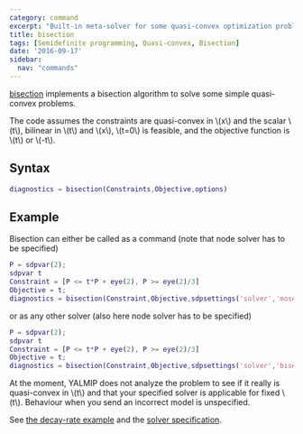 ```yaml
---
category: command
excerpt: "Built-in meta-solver for some quasi-convex optimization problems"
title: bisection
tags: [Semidefinite programming, Quasi-convex, Bisection]
date: '2016-09-17'
sidebar:
  nav: "commands"
---
```


[bisection](/command/bisection) implements a bisection algorithm to solve some simple quasi-convex problems.

The code assumes the constraints are quasi-convex in \\(x\\) and the scalar \\(t\\), bilinear in \\(t\\) and \\(x\\), \\(t=0\\) is feasible, and the objective function is \\(t\\) or \\(-t\\).

## Syntax

````matlab
diagnostics = bisection(Constraints,Objective,options)
````

## Example

Bisection can either be called as a command (note that node solver has to be specified)

````matlab
P = sdpvar(2);
sdpvar t
Constraint = [P <= t*P + eye(2), P >= eye(2)/3]
Objective = t;
diagnostics = bisection(Constraint,Objective,sdpsettings('solver','mosek'))
````

or as any other solver (also here node solver has to be specified)

````matlab
P = sdpvar(2);
sdpvar t
Constraint = [P <= t*P + eye(2), P >= eye(2)/3]
Objective = t;
diagnostics = bisection(Constraint,Objective,sdpsettings('solver','bisection','bisection.solver','mosek'))
````

At the moment, YALMIP does not analyze the problem to see if it really is quasi-convex in \\(t\\) and that your specified solver is applicable for fixed \\(t\\). Behaviour when you send an incorrect model is unspecified.

See [the decay-rate example](/example/decayrate) and the [solver specification](/solver/bisection).
